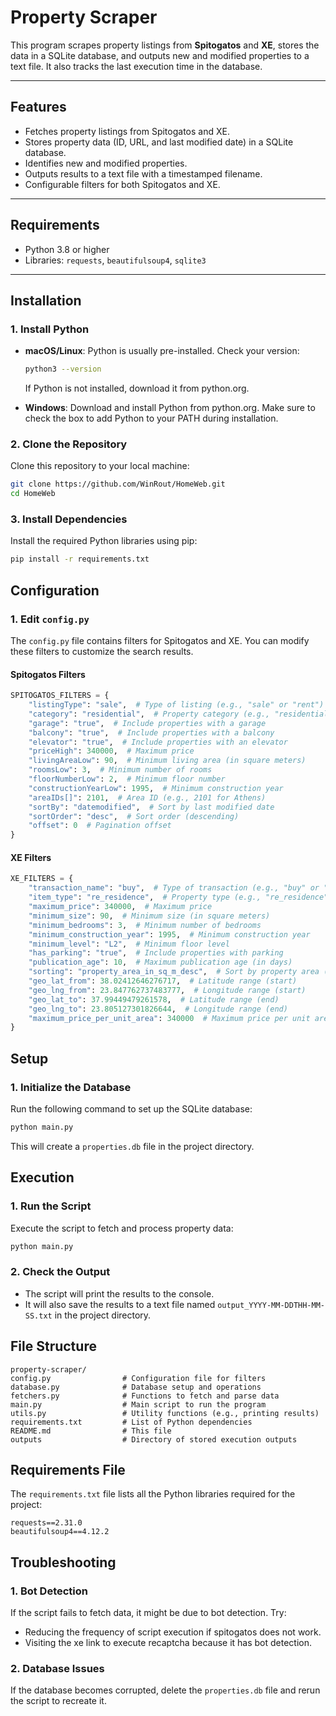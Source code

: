 
# Property Scraper

This program scrapes property listings from **Spitogatos** and **XE**, stores the data in a SQLite database, and outputs new and modified properties to a text file. It also tracks the last execution time in the database.

---

## Features
- Fetches property listings from Spitogatos and XE.
- Stores property data (ID, URL, and last modified date) in a SQLite database.
- Identifies new and modified properties.
- Outputs results to a text file with a timestamped filename.
- Configurable filters for both Spitogatos and XE.

---

## Requirements
- Python 3.8 or higher
- Libraries: `requests`, `beautifulsoup4`, `sqlite3`

---

## Installation

### 1. Install Python
- **macOS/Linux**: Python is usually pre-installed. Check your version:
  ```bash
  python3 --version
  ```
  If Python is not installed, download it from python.org.

- **Windows**: Download and install Python from python.org. Make sure to check the box to add Python to your PATH during installation.

### 2. Clone the Repository
Clone this repository to your local machine:
```bash
git clone https://github.com/WinRout/HomeWeb.git
cd HomeWeb
```

### 3. Install Dependencies
Install the required Python libraries using pip:
```bash
pip install -r requirements.txt
```

## Configuration
### 1. Edit `config.py`
The `config.py` file contains filters for Spitogatos and XE. You can modify these filters to customize the search results.

#### Spitogatos Filters
```python
SPITOGATOS_FILTERS = {
    "listingType": "sale",  # Type of listing (e.g., "sale" or "rent")
    "category": "residential",  # Property category (e.g., "residential")
    "garage": "true",  # Include properties with a garage
    "balcony": "true",  # Include properties with a balcony
    "elevator": "true",  # Include properties with an elevator
    "priceHigh": 340000,  # Maximum price
    "livingAreaLow": 90,  # Minimum living area (in square meters)
    "roomsLow": 3,  # Minimum number of rooms
    "floorNumberLow": 2,  # Minimum floor number
    "constructionYearLow": 1995,  # Minimum construction year
    "areaIDs[]": 2101,  # Area ID (e.g., 2101 for Athens)
    "sortBy": "datemodified",  # Sort by last modified date
    "sortOrder": "desc",  # Sort order (descending)
    "offset": 0  # Pagination offset
}
```

#### XE Filters
```python
XE_FILTERS = {
    "transaction_name": "buy",  # Type of transaction (e.g., "buy" or "rent")
    "item_type": "re_residence",  # Property type (e.g., "re_residence")
    "maximum_price": 340000,  # Maximum price
    "minimum_size": 90,  # Minimum size (in square meters)
    "minimum_bedrooms": 3,  # Minimum number of bedrooms
    "minimum_construction_year": 1995,  # Minimum construction year
    "minimum_level": "L2",  # Minimum floor level
    "has_parking": "true",  # Include properties with parking
    "publication_age": 10,  # Maximum publication age (in days)
    "sorting": "property_area_in_sq_m_desc",  # Sort by property area (descending)
    "geo_lat_from": 38.02412646276717,  # Latitude range (start)
    "geo_lng_from": 23.847762737483777,  # Longitude range (start)
    "geo_lat_to": 37.99449479261578,  # Latitude range (end)
    "geo_lng_to": 23.805127301826644,  # Longitude range (end)
    "maximum_price_per_unit_area": 340000  # Maximum price per unit area
}
```

## Setup
### 1. Initialize the Database
Run the following command to set up the SQLite database:
```bash
python main.py
```
This will create a `properties.db` file in the project directory.

## Execution
### 1. Run the Script
Execute the script to fetch and process property data:
```bash
python main.py
```

### 2. Check the Output
- The script will print the results to the console.
- It will also save the results to a text file named `output_YYYY-MM-DDTHH-MM-SS.txt` in the project directory.

## File Structure
```
property-scraper/
config.py                # Configuration file for filters
database.py              # Database setup and operations
fetchers.py              # Functions to fetch and parse data
main.py                  # Main script to run the program
utils.py                 # Utility functions (e.g., printing results)
requirements.txt         # List of Python dependencies
README.md                # This file
outputs                  # Directory of stored execution outputs
```

## Requirements File
The `requirements.txt` file lists all the Python libraries required for the project:
```
requests==2.31.0
beautifulsoup4==4.12.2
```

## Troubleshooting
### 1. Bot Detection
If the script fails to fetch data, it might be due to bot detection. Try:
- Reducing the frequency of script execution if spitogatos does not work.
- Visiting the xe link to execute recaptcha because it has bot detection.

### 2. Database Issues
If the database becomes corrupted, delete the `properties.db` file and rerun the script to recreate it.
